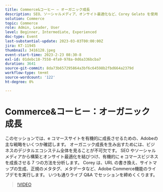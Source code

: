 ```yaml
---
title: Commerce&コーヒー – オーガニック成長
description: SEO、ソーシャルメディア、オンサイト最適化など、Corey Gelato を使用したオーガニック e コマースの成長を推進するための 7 つの戦略に加えて、URL の書き換え、サイトマップの生成、メタデータ管理などのAdobe Commerce ツールを紹介します。
solution: Commerce
topic: Commerce
role: Admin, Leader, User
level: Beginner, Intermediate, Experienced
doc-type: Event
last-substantial-update: 2023-03-03T00:00:00Z
jira: KT-11945
thumbnail: 3416128.jpeg
event-start-time: 2023-2-23 08:30-8
exl-id: 01debc18-7558-4fa9-978a-0d6a336bcba7
duration: 3641
source-git-commit: 8da73b657295864a3bf6c64598b2fbd664a2379d
workflow-type: tm+mt
source-wordcount: '122'
ht-degree: 0%

---
```


# Commerce&amp;コーヒー：オーガニック成長

このセッションでは、e コマースサイトを有機的に成長させるための、Adobeの主な戦略をいくつか確認します。 オーガニック成長を生み出すためには、ビジネスのデジタルエコシステム全体を見ることが不可欠です。 SEO やソーシャルメディアから構築とオンサイト最適化を結びつけ、有機的に e コマースビジネスを成長させる 7 つの方法を分析します。 Corey は、URL の書き換え、サイトマップの生成、正規のメタタグ、メタデータなど、Adobe Commerce機能のライブデモを実行します。 いつも通りライブ Q&amp;A でセッションを締めくくります。

>[!VIDEO](https://video.tv.adobe.com/v/3416128/?quality=12&learn=on)
